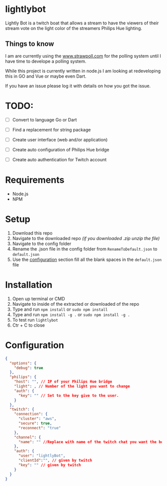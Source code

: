 # lightlybot
Lightly Bot is a twitch boat that allows a stream to have the viewers of their stream vote on the light color of the streamers Philips Hue lighting.

## Things to know
I am are currently using the www.strawpoll.com for the polling system until I have time to develope a polling system.

While this project is currently written in node.js I am looking at redeveloping this in GO and Vue or maybe even Dart.  

If you have an issue please log it with details on how you got the issue.

# TODO:
- [ ] Convert to language Go or Dart
- [ ] Find a replacement for string package
- [ ] Create user interface (web and/or application)
- [ ] Create auto configuration of Philips Hue bridge
- [ ] Create auto authentication for Twitch account


# Requirements
- Node.js
- NPM

# Setup
1. Download this repo
2. Navigate to the downloaded repo *(if you downloaded .zip unzip the file)*
3. Navigate to the config folder
4. Rename the .json file in the config folder from `RenameToDefault.json` to `default.json`
5. Use the [configuration](#configuration) section fill all the blank spaces in the `default.json` file 

# Installation
1. Open up terminal or CMD 
2. Navigate to inside of the extracted or downloaded of the repo
3. Type and run `npm install` or `sudo npm install`
4. Type and run `npm install -g .` or `sudo npm install -g .`
5. To test run `lightlybot`
6. Ctr + C to close

# Configuration
```JSON
{
  "options": {
    "debug": true
  },
  "philips": {
    "host": "", // IP of your Philips Hue bridge
    "light": , // Number of the light you want to change 
    "auth": {
      "key": "" // Set to the key give to the user.
    }
  },
  "twitch": {
    "connection": {
      "cluster": "aws",
      "secure": true,
      "reconnect": "true"
    },
    "channel": {
      "name": "" //Replace with name of the twitch chat you want the bot to join
    },
    "auth": {
      "user": "lightlyBot",
      "clientId":"", // given by twitch
      "key": "" // given by twitch
    }
  }
}
```